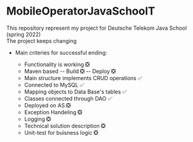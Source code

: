 # MobileOperatorJavaSchoolT

This repository represent my project for Deutsche Telekom Java School (spring 2022) </br>
The project keeps changing </br>

- Main criteries for successful ending:
    - Functionality is working :negative_squared_cross_mark:
    - Maven based -- Build :negative_squared_cross_mark:
      -- Deploy :negative_squared_cross_mark:
    - Main structure implements CRUD operations :white_check_mark:
    - Connected to MySQL :white_check_mark:
    - Mapping objects to Data Base's tables :white_check_mark:
    - Classes connected through DAO :white_check_mark:
    - Deployed on AS :negative_squared_cross_mark:
    - Exception Handeling :negative_squared_cross_mark:
    - Logging :negative_squared_cross_mark:
    - Technical solution description :negative_squared_cross_mark:
    - Unit-test for buisness logic :negative_squared_cross_mark: </br>
  <!-- end of the list -->

  <!-- :white_check_mark: -->
